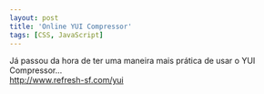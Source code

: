 ```yaml
---
layout: post
title: 'Online YUI Compressor'
tags: [CSS, JavaScript]
---
```


Já passou da hora de ter uma maneira mais prática de usar o YUI Compressor...<br>
<http://www.refresh-sf.com/yui>
